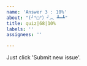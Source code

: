 ```yaml
---
name: 'Answer 3 : 10%'
about: "(╯°□°）╯︵ ┻━┻"
title: quiz|68|10%
labels: ''
assignees: ''

---
```


Just click 'Submit new issue'.
